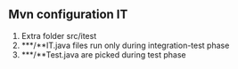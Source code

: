 ## Mvn configuration IT
1. Extra folder src/itest
2. ***/**IT.java files run only during integration-test phase
3. ***/**Test.java are picked during test phase
